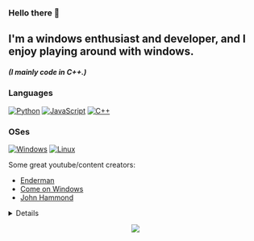 ### Hello there 👋

## I'm a windows enthusiast and developer, and I enjoy playing around with windows.

##### (I mainly code in C++.)
### Languages
[![Python](https://img.shields.io/badge/python-black?style=for-the-badge&logo=python)](https://github.com/Irwys)
[![JavaScript](https://img.shields.io/badge/javascript-black?style=for-the-badge&logo=javascript)](https://github.com/Irwys)
[![C++](https://img.shields.io/badge/c++-black?style=for-the-badge&logo=cplusplus)](https://github.com/Irwys)

### OSes
[![Windows](https://img.shields.io/badge/Windows-black?style=for-the-badge&logo=Windows)](https://github.com/Irwys)
[![Linux](https://img.shields.io/badge/linux-black?style=for-the-badge&logo=Linux)](https://github.com/Irwys)

Some great youtube/content creators:
* [Enderman](https://www.malwarewatch.org/)
* [Come on Windows](https://www.youtube.com/@ComeonWindows)
* [John Hammond](https://www.youtube.com/@_JohnHammond)
<details>
<p align="center">
  <a href="https://github.com/Irwys">
    <img src="http://github-profile-summary-cards.vercel.app/api/cards/profile-details?username=Irwys&theme=transparent" />
  </a>
  <a href="https://github.com/Irwys">
    <img src="https://github-readme-streak-stats.herokuapp.com/?user=Irwys&hide_border=true&card_width=338&theme=transparent" />
  </a>
  <a href="https://github.com/Irwys">
    <img src="http://github-profile-summary-cards.vercel.app/api/cards/stats?username=Irwys&theme=transparent" />
  </a>
  <a href="https://github.com/Irwys">
    <img src="https://github-readme-stats.vercel.app/api/top-langs/?username=Irwys&langs_count=10&exclude_repo=&hide=jupyter%20notebook,cuda,gherkin,vim%20script,cmake,makefile,batchfile,emacs%20lisp,css,html&layout=default&card_width=699&hide_border=true&theme=transparent" />
  </a>
</p>
</details>

<p align="center">
  <a href="https://github.com/Irwys">
    <img src="https://komarev.com/ghpvc/?username=Irwys&color=blue&style=flat)" />
  </a>
</p>
